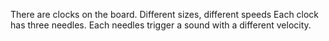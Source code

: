 There are clocks on the board. 
Different sizes, different speeds 
Each clock has three needles. 
Each needles trigger a sound with a different velocity. 
